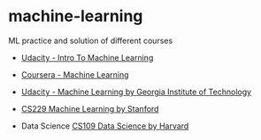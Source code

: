 # machine-learning
ML practice and solution of different courses
  * [Udacity - Intro To Machine Learning](https://github.com/yasirtaher/machine-learning/tree/master/Udacity_Intro_to_Machine_Learning)
  * [Coursera - Machine Learning](https://github.com/yasirtaher/machine-learning/tree/master/Coursera_Machine_learning)
  * [Udacity - Machine Learning by Georgia Institute of Technology](https://github.com/yasirtaher/machine-learning/tree/master/Udacity_Machine_Learning_GeorgiaTech)
  * [CS229 Machine Learning by Stanford](http://cs229.stanford.edu/materials.html)
  
  * Data Science [CS109 Data Science by Harvard](http://cs109.github.io/2015/index.html)
